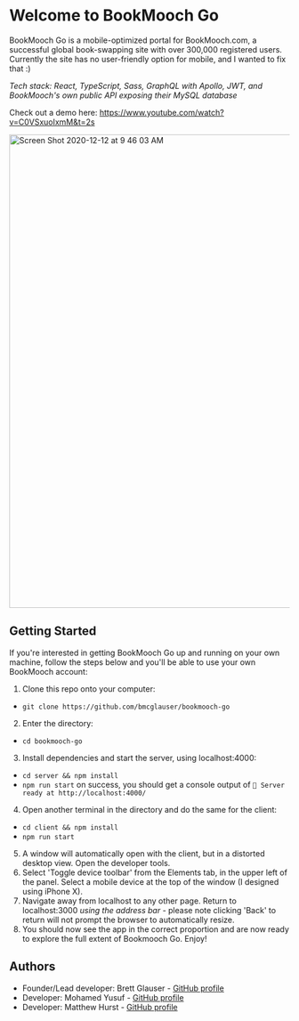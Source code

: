 # Welcome to BookMooch Go
BookMooch Go is a mobile-optimized portal for BookMooch.com, a successful global book-swapping site with over 300,000 registered users. Currently the site has no user-friendly option for mobile, and I wanted to fix that :)

*Tech stack: React, TypeScript, Sass, GraphQL with Apollo, JWT, and BookMooch's own public API exposing their MySQL database*

Check out a demo here:
https://www.youtube.com/watch?v=C0VSxuoIxmM&t=2s

<img width="851" alt="Screen Shot 2020-12-12 at 9 46 03 AM" src="https://user-images.githubusercontent.com/25126281/101980624-99365800-3c5e-11eb-9bbf-15491ff6e075.png">

## Getting Started
If you're interested in getting BookMooch Go up and running on your own machine, follow the steps below and you'll be able to use your own BookMooch account:

1. Clone this repo onto your computer:
- `git clone https://github.com/bmcglauser/bookmooch-go`
2. Enter the directory:
- `cd bookmooch-go`
3. Install dependencies and start the server, using localhost:4000:
- `cd server && npm install`
- `npm run start`
on success, you should get a console output of `🚀 Server ready at http://localhost:4000/`
4. Open another terminal in the directory and do the same for the client:
- `cd client && npm install`
- `npm run start`
5. A window will automatically open with the client, but in a distorted desktop view. Open the developer tools.
6. Select 'Toggle device toolbar' from the Elements tab, in the upper left of the panel. Select a mobile device at the top of the window (I designed using iPhone X).
7. Navigate away from localhost to any other page. Return to localhost:3000 *using the address bar* - please note clicking 'Back' to return will not prompt the browser to automatically resize.
8. You should now see the app in the correct proportion and are now ready to explore the full extent of Bookmooch Go. Enjoy!

## Authors
- Founder/Lead developer: Brett Glauser - [GitHub profile](https://www.github.com/bmcglauser)
- Developer: Mohamed Yusuf - [GitHub profile](https://www.github.com/mhyusuf)
- Developer: Matthew Hurst - [GitHub profile](https://www.github.com/Matt-Hurst)
